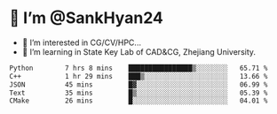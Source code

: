 # 👋 I’m @SankHyan24

- 👀 I’m interested in CG/CV/HPC...
- 🌱 I’m learning in State Key Lab of CAD&CG, Zhejiang University.

<!---
SankHyan24/SankHyan24 is a ✨ special ✨ repository because its `README.md` (this file) appears on your GitHub profile.
You can click the Preview link to take a look at your changes.
--->
<!--START_SECTION:waka-->

```txt
Python        7 hrs 8 mins    ████████████████▒░░░░░░░░   65.71 %
C++           1 hr 29 mins    ███▒░░░░░░░░░░░░░░░░░░░░░   13.66 %
JSON          45 mins         █▓░░░░░░░░░░░░░░░░░░░░░░░   06.99 %
Text          35 mins         █▒░░░░░░░░░░░░░░░░░░░░░░░   05.39 %
CMake         26 mins         █░░░░░░░░░░░░░░░░░░░░░░░░   04.01 %
```

<!--END_SECTION:waka-->

